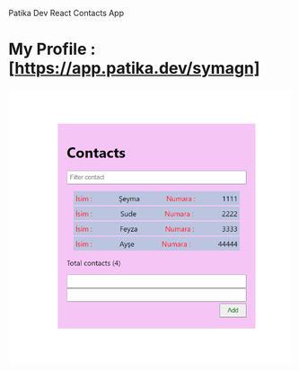 Patika Dev React Contacts App

# My Profile : [https://app.patika.dev/symagn]


<img src="src/proje/ekran.png" alt="proje">